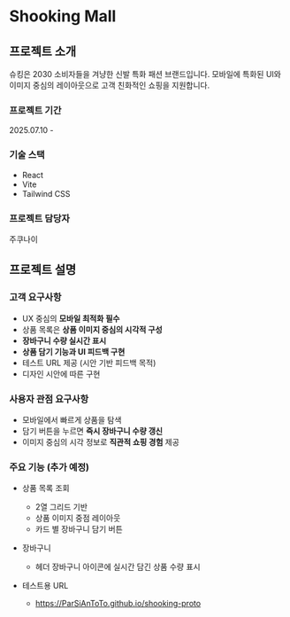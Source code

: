 # Shooking Mall

## 프로젝트 소개
슈킹은 2030 소비자들을 겨냥한 신발 특화 패션 브랜드입니다. 모바일에 특화된 UI와 이미지 중심의 레이아웃으로 고객 친화적인 쇼핑을 지원합니다.

### 프로젝트 기간
2025.07.10 - 

### 기술 스택
- React
- Vite
- Tailwind CSS

### 프로젝트 담당자
주쿠나이

## 프로젝트 설명

### 고객 요구사항
- UX 중심의 **모바일 최적화 필수**
- 상품 목록은 **상품 이미지 중심의 시각적 구성**
- **장바구니 수량 실시간 표시**
- **상품 담기 기능과 UI 피드백 구현**
- 테스트 URL 제공 (시안 기반 피드백 목적)
- 디자인 시안에 따른 구현

### 사용자 관점 요구사항
- 모바일에서 빠르게 상품을 탐색
- 담기 버튼을 누르면 **즉시 장바구니 수량 갱신**
- 이미지 중심의 시각 정보로 **직관적 쇼핑 경험** 제공

### 주요 기능 (추가 예정)

- 상품 목록 조회
    - 2열 그리드 기반
    - 상품 이미지 중점 레이아웃
    - 카드 별 장바구니 담기 버튼

- 장바구니
    - 헤더 장바구니 아이콘에 실시간 담긴 상품 수량 표시

- 테스트용 URL
   - https://ParSiAnToTo.github.io/shooking-proto